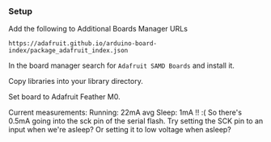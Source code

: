  
### Setup
Add the following to Additional Boards Manager URLs
```
https://adafruit.github.io/arduino-board-index/package_adafruit_index.json
```

In the board manager search for `Adafruit SAMD Boards` and install it.

Copy libraries into your library directory.

Set board to Adafruit Feather M0.

Current measurements:
Running: 22mA avg
Sleep: 1mA !! :(
So there's 0.5mA going into the sck pin of the serial flash.  Try setting the SCK pin to an input when we're asleep?  Or setting it to low voltage when asleep?